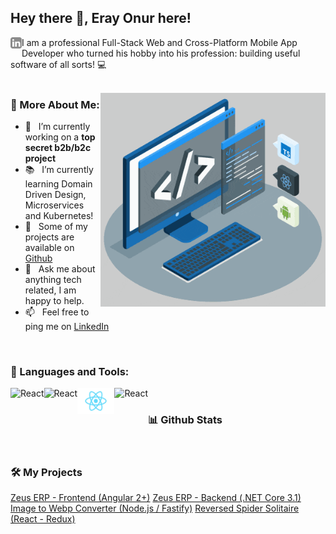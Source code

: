 ## Hey there 👋, Eray Onur here!
<a href='https://www.linkedin.com/in/eray-onur/'><img align='left' alt="linkedin" src="./assets/linkedin.svg" height='18px'/></a>
I am a professional Full-Stack Web and Cross-Platform Mobile App Developer who turned his hobby into his profession: building useful software of all sorts! 💻
<br/>
<br/>

<img align="right" alt="GIF" src="./techstack.gif" width="360px"/>
  
### 🧐 More About Me:

- 🔭 &nbsp; I’m currently working on a **top secret b2b/b2c project**
- 📚 &nbsp; I’m currently learning Domain Driven Design, Microservices and Kubernetes!
- 💎 &nbsp; Some of my projects are available on [Github](https://github.com/eray-onur?tab=repositories)
- 💬 &nbsp; Ask me about anything tech related, I am happy to help.
- 📫 &nbsp; Feel free to ping me on [LinkedIn](https://www.linkedin.com/in/eray-onur/)

<br>

### 🔨 Languages and Tools:
<a href="https://vuejs.org/" target="_blank"> <img align="left" alt="React" height ="42px" src="https://vuejs.org/images/logo.svg"></a>
<a href="https://angular.io/" target="_blank"> <img align="left" alt="React" height ="42px" src="https://angular.io/assets/images/logos/angular/angular.svg"></a>
<a href="https://reactjs.org/" target="_blank"> <img align="left" alt="React" height ="42px" src="https://raw.githubusercontent.com/eray-onur/eray-onur/main/assets/tech-stack/react.png"></a>
<a href="https://dotnet.microsoft.com/en-us/" target="_blank"> <img align="left" alt="React" height ="42px" src="https://upload.wikimedia.org/wikipedia/commons/thumb/a/a3/.NET_Logo.svg/1200px-.NET_Logo.svg.png"></a>



<br>

### 📊 Github Stats
<a href='https://github-readme-stats.vercel.app/api?username=eray-onur&count_private=true'>
  
<!-- ![Stats Overview]()
![Most Used Languages](https://raw.githubusercontent.com/rahul-jha98/github-stats-transparent/output/generated/languages.svg) -->

</a>

<br>

### 🛠️ My Projects
<a href="https://github.com/eray-onur/zeuserp-webui" target="_blank">Zeus ERP - Frontend (Angular 2+)</a>
<a href="https://github.com/eray-onur/zeuserp-backend" target="_blank">Zeus ERP - Backend (.NET Core 3.1)</a>
<a href="https://github.com/eray-onur/image-to-webp-converter" target="_blank">Image to Webp Converter (Node.js / Fastify)</a>
<a href="https://github.com/eray-onur/reversed-spider-soltaire" target="_blank">Reversed Spider Solitaire (React - Redux)</a>
